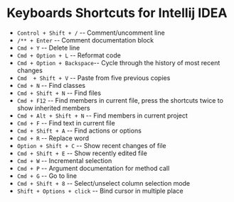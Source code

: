 # Keyboards Shortcuts for Intellij IDEA
* `Control + Shift + /`     -- Comment/uncomment line
* ` /** + Enter `           -- Comment documentation block
* `Cmd + Y`                 -- Delete line
* `Cmd + Option + L`        -- Reformat code
* `Cmd + Option + Backspace`-- Cycle through the history of most recent changes
* `Cmd  + Shift + V`        -- Paste from five previous copies
* `Cmd + N`                 -- Find classes
* `Cmd + Shift + N`         -- Find files
* `Cmd + F12`               -- Find members in current file, press the shortcuts twice to show inherited members
* `Cmd + Alt + Shift + N`   -- Find members in current project
* `Cmd + F`                 -- Find text in current file
* `Cmd + Shift + A`         -- Find actions or options
* `Cmd + R`                 -- Replace word
* `Option + Shift + C`      -- Show recent changes of file
* `Cmd + Shift + E`         -- Show recently edited file
* `Cmd + W`                 -- Incremental selection
* `Cmd + P`                 -- Argument documentation for method call
* `Cmd + G`                 -- Go to line
* `Cmd + Shift + 8`         -- Select/unselect column selection mode
* `Shift + Options + click` -- Bind cursor in multiple place
